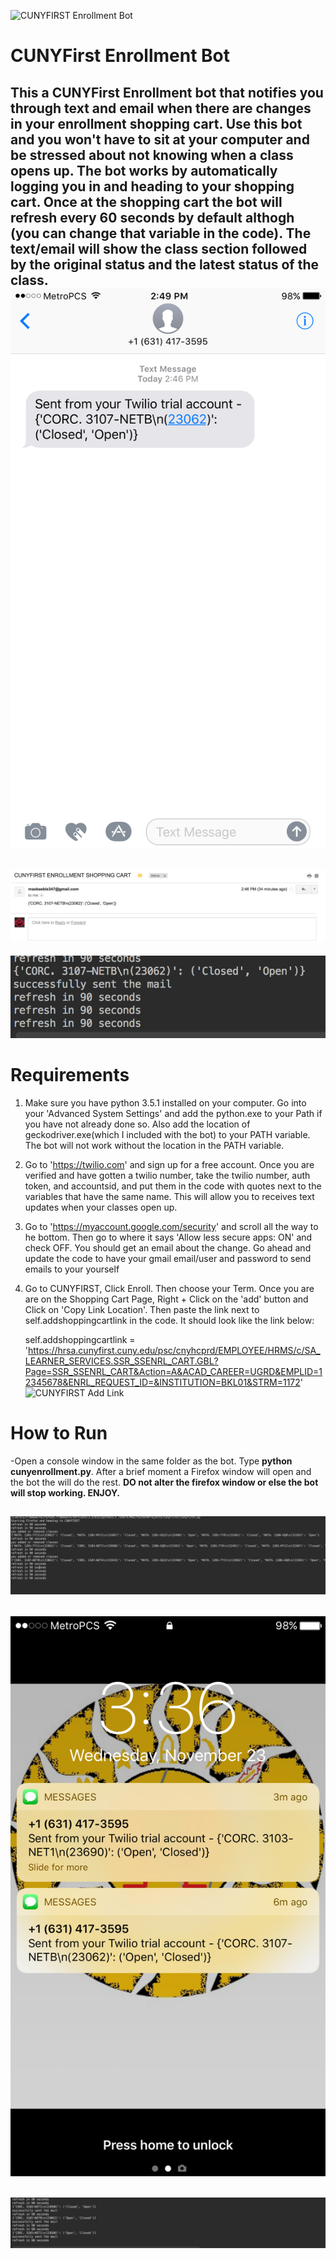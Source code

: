 ![CUNYFIRST Enrollment Bot](http://www2.cuny.edu/wp-content/uploads/sites/4/page-assets/about/administration/offices/budget-and-finance/CUNYfirst.jpeg?raw=true "CUNYFIRST Enrollment Bot")
# CUNYFirst Enrollment Bot
This a CUNYFirst Enrollment bot that notifies you through text and email when there are changes in your enrollment shopping cart. Use this bot and you won't have to sit at your computer and be stressed about not knowing when a class opens up. The bot works by automatically logging you in and heading to your shopping cart. Once at the shopping cart the bot will refresh every 60 seconds by default althogh (you can change that variable in the code). The text/email will show the class section followed by the original status and the latest status of the class.
![CUNYFIRST TEXT UPDATE](https://github.com/Maxthecoder1/CUNYFirst-Enrollment-Bot/blob/master/TextUpdate.PNG?raw=true "CUNYFIRST TEXT UPDATE")
---------------------------------------------------------------------------------------------------------------------------
![CUNYFIRST EMAIL UPDATE](https://github.com/Maxthecoder1/CUNYFirst-Enrollment-Bot/blob/master/emailupdate.png?raw=true "CUNYFIRST EMAIL UPDATE")
---------------------------------------------------------------------------------------------------------------------------
![CUNYFIRST Course Closed to Open](https://github.com/Maxthecoder1/CUNYFirst-Enrollment-Bot/blob/master/Course_closed_to_open.png?raw=true "CUNYFIRST Course Closed to Open")

# Requirements
1. Make sure you have python 3.5.1 installed on your computer. Go into your 'Advanced System Settings' and add the python.exe to your Path if you have not already done so. Also add the location of geckodriver.exe(which I included with the bot) to your PATH variable. The bot will not work without the location in the PATH variable.

2. Go to 'https://twilio.com' and sign up for a free account. Once you are verified and have gotten a twilio number, take the twilio number, auth token, and accountsid, and put them in the code with quotes next to the variables that have the same name. This will allow you to receives text updates when your classes open up.

3. Go to 'https://myaccount.google.com/security' and scroll all the way to he bottom. Then go to where it says 'Allow less secure apps: ON' and check OFF. You should get an email about the change. Go ahead and update the code to have your gmail email/user and password to send emails to your yourself

4. Go to CUNYFIRST, Click Enroll. Then choose your Term. Once you are are on the Shopping Cart Page, Right + Click on the 'add' button and Click on 'Copy Link Location'.  Then paste the link next to self.addshoppingcartlink in the code. It should look like the link below:

    self.addshoppingcartlink = 'https://hrsa.cunyfirst.cuny.edu/psc/cnyhcprd/EMPLOYEE/HRMS/c/SA_LEARNER_SERVICES.SSR_SSENRL_CART.GBL?Page=SSR_SSENRL_CART&Action=A&ACAD_CAREER=UGRD&EMPLID=12345678&ENRL_REQUEST_ID=&INSTITUTION=BKL01&STRM=1172'
![CUNYFIRST Add Link](hhttps://github.com/Maxthecoder1/CUNYFirst-Enrollment-Bot/blob/master/addlinkcart.png?raw=true "CUNYFIRST Add Link")
    
# How to Run
-Open a console window in the same folder as the bot. Type **python cunyenrollment.py**. After a brief moment a Firefox window will open and the bot the will do the rest. **DO not alter the firefox window or else the bot will stop working. ENJOY.**

![Bot in Action](https://github.com/Maxthecoder1/CUNYFirst-Enrollment-Bot/blob/master/Screen%20Shot%202016-11-23%20at%2011.36.16%20AM.png?raw=true "CUNYFirst Enrollment Bot")
----------------------------------------------------------------------------------------------------------------------------
![Bot in Action3](https://github.com/Maxthecoder1/CUNYFirst-Enrollment-Bot/blob/master/textupdate2.PNG?raw=true "CUNYFirst Enrollment Bot")
----------------------------------------------------------------------------------------------------------------------------
![Bot in Action2](https://github.com/Maxthecoder1/CUNYFirst-Enrollment-Bot/blob/master/openclosedopen.png?raw=true "CUNYFirst Enrollment Bot")
----------------------------------------------------------------------------------------------------------------------------
